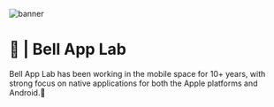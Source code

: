 ![banner](https://github.com/user-attachments/assets/d90e48a6-cc05-44f3-938e-54c7a067dd07)

# 🔔 | Bell App Lab

Bell App Lab has been working in the mobile space for 10+ years, with strong focus on native applications for both the Apple platforms and Android.📱
